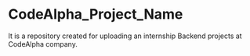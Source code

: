 # CodeAlpha_Project_Name
It is a repository created for uploading an internship Backend projects at CodeAlpha company.
